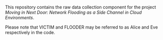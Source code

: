 This repository contains the raw data collection component for the project _Moving in Next Door: Network Flooding as a Side Channel in Cloud Environments_.

Please note that VICTIM and FLOODER may be referred to as Alice and Eve respectively in the code.
